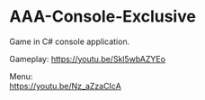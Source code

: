 # AAA-Console-Exclusive
Game in C# console application.

Gameplay:
https://youtu.be/Skl5wbAZYEo

Menu:    
https://youtu.be/Nz_aZzaCIcA
